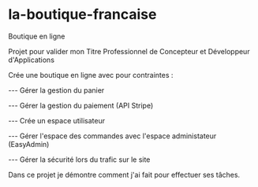 # la-boutique-francaise
Boutique en ligne 

Projet pour valider mon Titre Professionnel de Concepteur et Développeur d'Applications


Crée une boutique en ligne avec pour contraintes :


--- Gérer la gestion du panier


--- Gérer la gestion du paiement (API Stripe)


--- Crée un espace utilisateur


--- Gérer l'espace des commandes avec l'espace administateur (EasyAdmin)


--- Gérer la sécurité lors du trafic sur le site

Dans ce projet je démontre comment j'ai fait pour effectuer ses tâches.

